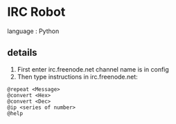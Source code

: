# IRC Robot

language : Python

## details

1. First enter irc.freenode.net
channel name is in config
2. Then type instructions in irc.freenode.net:
```
@repeat <Message>
@convert <Hex>
@convert <Dec>
@ip <series of number>
@help
```

